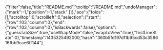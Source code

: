 {"filter":false,"title":"README.md","tooltip":"/README.md","undoManager":{"mark":-1,"position":-1,"stack":[]},"ace":{"folds":[],"scrolltop":0,"scrollleft":0,"selection":{"start":{"row":103,"column":0},"end":{"row":103,"column":0},"isBackwards":false},"options":{"guessTabSize":true,"useWrapMode":false,"wrapToView":true},"firstLineState":0},"timestamp":1435325492000,"hash":"360b5fd197df1b95cd53c358616fbb9cae6ff144"}